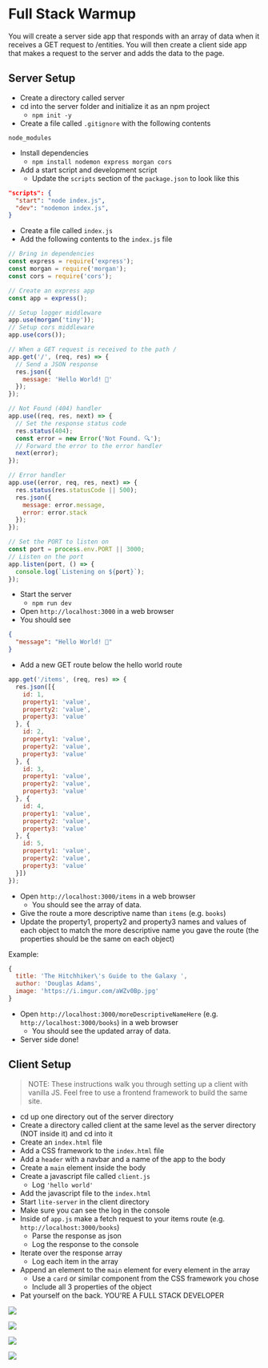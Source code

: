 # Full Stack Warmup

You will create a server side app that responds with an array of data when it receives a GET request to /entities. You will then create a client side app that makes a request to the server and adds the data to the page.

## Server Setup

* Create a directory called server
* cd into the server folder and initialize it as an npm project
  * `npm init -y`
* Create a file called `.gitignore` with the following contents

```
node_modules
```

* Install dependencies
  * `npm install nodemon express morgan cors`
* Add a start script and development script
  * Update the `scripts` section of the `package.json` to look like this

```json
"scripts": {
  "start": "node index.js",
  "dev": "nodemon index.js",
}
```

* Create a file called `index.js`
* Add the following contents to the `index.js` file

```js
// Bring in dependencies
const express = require('express');
const morgan = require('morgan');
const cors = require('cors');

// Create an express app
const app = express();

// Setup logger middleware
app.use(morgan('tiny'));
// Setup cors middleware
app.use(cors());

// When a GET request is received to the path /
app.get('/', (req, res) => {
  // Send a JSON response
  res.json({
    message: 'Hello World! 🌈'
  });
});

// Not Found (404) handler
app.use((req, res, next) => {
  // Set the response status code
  res.status(404);
  const error = new Error('Not Found. 🔍');
  // Forward the error to the error handler
  next(error);
});

// Error handler
app.use((error, req, res, next) => {
  res.status(res.statusCode || 500);
  res.json({
    message: error.message,
    error: error.stack
  });
});

// Set the PORT to listen on
const port = process.env.PORT || 3000;
// Listen on the port
app.listen(port, () => {
  console.log(`Listening on ${port}`);
});
```

* Start the server
  * `npm run dev`
* Open `http://localhost:3000` in a web browser
* You should see

```json
{
  "message": "Hello World! 🌈"
}
```

* Add a new GET route below the hello world route

```js
app.get('/items', (req, res) => {
  res.json([{
    id: 1,
    property1: 'value',
    property2: 'value',
    property3: 'value'
  }, {
    id: 2,
    property1: 'value',
    property2: 'value',
    property3: 'value'
  }, {
    id: 3,
    property1: 'value',
    property2: 'value',
    property3: 'value'
  }, {
    id: 4,
    property1: 'value',
    property2: 'value',
    property3: 'value'
  }, {
    id: 5,
    property1: 'value',
    property2: 'value',
    property3: 'value'
  }])
});
```

* Open `http://localhost:3000/items` in a web browser
  * You should see the array of data.
* Give the route a more descriptive name than `items` (e.g. `books`)
* Update the property1, property2 and property3 names and values of each object to match the more descriptive name you gave the route (the properties should be the same on each object)

Example:
```js
{
  title: 'The Hitchhiker\'s Guide to the Galaxy ',
  author: 'Douglas Adams',
  image: 'https://i.imgur.com/aWZv0Bp.jpg'
}
```

* Open `http://localhost:3000/moreDescriptiveNameHere` (e.g. `http://localhost:3000/books`) in a web browser
  * You should see the updated array of data.
* Server side done!

## Client Setup
> NOTE: These instructions walk you through setting up a client with vanilla JS. Feel free to use a frontend framework to build the same site.

* cd up one directory out of the server directory
* Create a directory called client at the same level as the server directory (NOT inside it) and cd into it
* Create an `index.html` file
* Add a CSS framework to the `index.html` file
* Add a `header` with a navbar and a name of the app to the body
* Create a `main` element inside the body
* Create a javascript file called `client.js`
  * Log `'hello world'`
* Add the javascript file to the `index.html`
* Start `lite-server` in the client directory
* Make sure you can see the log in the console
* Inside of `app.js` make a fetch request to your items route (e.g. `http://localhost:3000/books`)
  * Parse the response as json
  * Log the response to the console
* Iterate over the response array
  * Log each item in the array
* Append an element to the `main` element for every element in the array
  * Use a `card` or similar component from the CSS framework you chose
  * Include all 3 properties of the object
* Pat yourself on the back. YOU'RE A FULL STACK DEVELOPER

![](https://media.giphy.com/media/aQYR1p8saOQla/giphy-downsized.gif)

![](https://media.giphy.com/media/5GoVLqeAOo6PK/giphy-downsized.gif)

![](https://media.giphy.com/media/11sBLVxNs7v6WA/giphy-downsized.gif)

![](https://media.giphy.com/media/axu6dFuca4HKM/giphy-downsized.gif)
